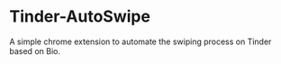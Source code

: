 # Tinder-AutoSwipe
A simple chrome extension to automate the swiping process on Tinder based on Bio.
